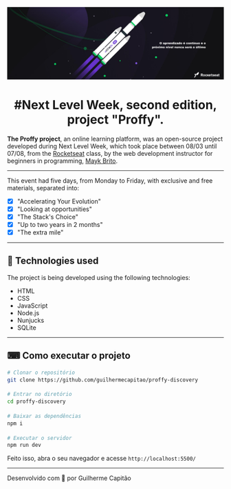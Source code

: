 <img width="auto" src="https://github.com/Laercio2/Next-Level-Week-2/blob/master/banner.png">

<h1 align="center">#Next Level Week, second edition, project "Proffy".</h1>

**The Proffy project**, an online learning platform, was an open-source project developed during Next Level Week, which took place between 08/03 until 07/08, from the [Rocketseat](https://github.com/rocketseat) class, by the web development instructor for beginners in programming, [Mayk Brito](https://github.com/maykbrito).

---

This event had five days, from Monday to Friday, with exclusive and free materials, separated into:
- [x] "Accelerating Your Evolution"
- [x] "Looking at opportunities"
- [x] "The Stack's Choice"
- [x] "Up to two years in 2 months"
- [x] "The extra mile"

---
## 🚀 Technologies used

The project is being developed using the following technologies:

- HTML
- CSS
- JavaScript
- Node.js 
- Nunjucks 
- SQLite
---

## ⌨ Como executar o projeto

```bash
# Clonar o repositório
git clone https://github.com/guilhermecapitao/proffy-discovery

# Entrar no diretório
cd proffy-discovery

# Baixar as dependências
npm i

# Executar o servidor
npm run dev
```

Feito isso, abra o seu navegador e acesse `http://localhost:5500/`

---


Desenvolvido com 💜 por Guilherme Capitão
